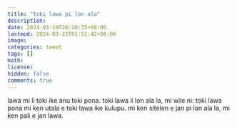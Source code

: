 ```yaml
---
title: "toki lawa pi lon ala"
description: 
date: 2024-03-19T20:20:35+08:00
lastmod: 2024-03-23T01:51:42+08:00
image: 
categories: tweet
tags: []
math: 
license: 
hidden: false
comments: true
---
```


lawa mi li toki ike anu toki pona. toki lawa li lon ala la, mi wile ni: toki lawa pona mi ken utala e toki lawa ike kulupu. mi ken sitelen e jan pi lon ala la, mi ken pali e jan lawa.


